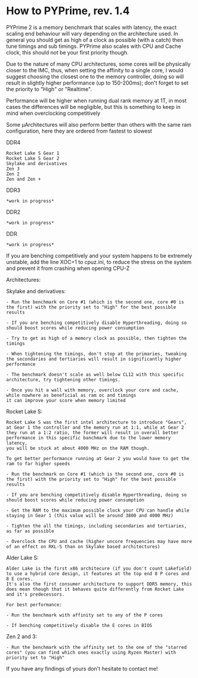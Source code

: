 # How to PYPrime, rev. 1.4

PYPrime 2 is a memory benchmark that scales with latency, the exact scaling end behaviour will vary depending on the architecture used.
In general you should get as high of a clock as possible (with a catch) then tune timings and sub timings.
PYPrime also scales with CPU and Cache clock, this should not be your first priority though.

Due to the nature of many CPU architectures, some cores will be physically closer to the IMC, thus, when setting the affinity to a single core, 
I would suggest choosing the closest one to the memory controller, doing so will result in slightly higher performance (up to 150-200ms); 
don't forget to set the priority to "High" or "Realtime".

Performance will be higher when running dual rank memory at 1T, in most cases the differences will be negligible, but this is something to keep in mind
when overclocking competitively

Some µArchitectures will also perform better than others with the same ram configuration, here they are ordered from fastest to slowest

DDR4

	Rocket Lake S Gear 1
	Rocket Lake S Gear 2
	Skylake and derivatives
	Zen 3
	Zen 2
	Zen and Zen +
	
DDR3

	*work in progress*

DDR2

	*work in progress*
	
DDR

	*work in progress*
	
	
If you are benching competitively and your system happens to be extremely unstable, add the line XOC=1 to cpuz.ini, to reduce the stress on the system
and prevent it from crashing when opening CPU-Z

Architectures:

Skylake and derivatives:
  	
	- Run the benchmark on Core #1 (which is the second one, core #0 is the first) with the priority set to "High" for the best possible results
	
	- If you are benching competitively disable Hyperthreading, doing so should boost scores while reducing power consumption
		
	- Try to get as high of a memory clock as possible, then tighten the timings
		
	- When tightening the timings, don't stop at the primaries, tweaking the secondaries and tertiaries will result in significantly higher performance
		
	- The benchmark doesn't scale as well below CL12 with this specific architecture, try tightening other timings.
		
	- Once you hit a wall with memory, overclock your core and cache, while nowhere as beneficial as ram oc and timings
	it can improve your score when memory limited
		
		
Rocket Lake S:
 		
	Rocket Lake S was the first intel architecture to introduce "Gears", at Gear 1 the controller and the memory run at 1:1, while at Gear 2
	they run at a 1:2 ratio, the former will result in overall better performance in this specific banchmark due to the lower memory latency,
	you will be stuck at about 4000 MHz on the RAM though.
	
	To get better performance running at Gear 2 you would have to get the ram to far higher speeds
		
	- Run the benchmark on Core #1 (which is the second one, core #0 is the first) with the priority set to "High" for the best possible results
	
	- If you are benching competitively disable Hyperthreading, doing so should boost scores while reducing power consumption
		
	- Get the RAM to the maximum possible clock your CPU can handle while staying in Gear 1 (this value will be around 3800 and 4000 MHz)
		
	- Tighten the all the timings, including secondaries and tertiaries, as far as possible
		
	- Overclock the CPU and cache (higher uncore frequencies may have more of an effect on RKL-S than on Skylake based architectures)
	
  Alder Lake S:
  
  	Alder Lake is the first x86 architecure (if you don't count Lakefield) to use a hybrid core design, it features at the top end 8 P cores and 8 E cores.
	It's also the first consumer architecture to support DDR5 memory, this does mean though that it behaves quite differently from Rocket Lake and it's predecessors.
	
	For best performance:

	- Run the benchmark with affinity set to any of the P cores
	
	- If benching competitively disable the E cores in BIOS
				
  Zen 2 and 3:
  
  	- Run the benchmark with the affinity set to the one of the "starred cores" (you can find which ones exactly using Ryzen Master) with priority set to "High"


If you have any findings of yours don't hesitate to contact me!
